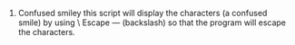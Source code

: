 1. Confused smiley
this script will display the characters (a confused smile) by using \ Escape — (backslash) so that the program will escape the characters.
